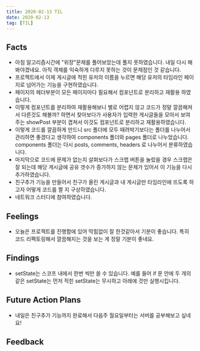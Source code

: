 ```yaml
---
title: 2020-02-13 TIL
date: 2020-02-13
tag: [TIL]
---
```


## Facts

- 아침 알고리즘시간에 "위장"문제를 풀어보았는데 풀지 못하였습니다. 내일 다시 해봐야겠네요. 아직 객체를 익숙하게 다루지 못하는 것이 문제점인 것 같습니다.
- 프로젝트에서 이제 게시글에 적힌 유저의 이름을 누르면 해당 유저의 타임라인 페이지로 넘어가는 기능을 구현하였습니다.
- 페이지의 헤더부분이 모든 페이지마다 필요해서 컴포넌트로 분리하고 재활용 하였습니다.
- 이렇게 컴포넌트를 분리하여 재활용해보니 별로 어렵지 않고 코드가 정말 깔끔해져서 다른것도 해볼까? 하면서 찾아보다가 사용자가 입력한 게시글들을 모아서 보여주는 showPost 부분이 겹쳐서 이것도 컴포넌트로 분리하고 재활용하였습니다.
- 이렇게 코드를 깔끔하게 만드니 src 폴더에 모두 때려박기보다는 폴더를 나누어서 관리하면 좋겠다고 생각하여 components 폴더와 pages 폴더로 나누었습니다. components 폴더는 다시 posts, comments, headers 로 나누어서 분류하였습니다.
- 마지막으로 코드에 문제가 없는지 살펴보다가 스크랩 버튼을 눌렀을 경우 스크랩은 잘 되는데 해당 게시글에 공유 갯수가 증가하지 않는 문제가 있어서 이 기능을 다시 추가하였습니다.
- 친구추가 기능을 만들어서 친구가 올린 게시글과 내 게시글만 타임라인에 뜨도록 하고자 어떻게 코드를 짤 지 구상하였습니다.
- 네트워크 스터디에 참여하였습니다.

## Feelings

- 오늘은 프로젝트를 진행함에 있어 막힘없이 잘 한것같아서 기분이 좋습니다. 특히 코드 리펙토링해서 깔끔해지는 것을 보는 게 정말 기분이 좋네요.

## Findings

- setState는 스코프 내에서 한번 씩만 쓸 수 있습니다. 예를 들어 if 문 안에 두 개의 같은 setState는 먼저 적힌 setState는 무시하고 아래에 것만 실행시킵니다.

## Future Action Plans

- 내일은 친구추가 기능까지 완료해서 다음주 월요일부터는 서버를 공부해보고 싶네요!

## Feedback
